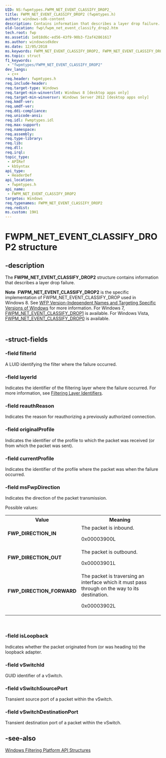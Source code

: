 ```yaml
---
UID: NS:fwpmtypes.FWPM_NET_EVENT_CLASSIFY_DROP2_
title: FWPM_NET_EVENT_CLASSIFY_DROP2 (fwpmtypes.h)
author: windows-sdk-content
description: Contains information that describes a layer drop failure.
old-location: fwp\fwpm_net_event_classify_drop2.htm
tech.root: fwp
ms.assetid: 1e018d6c-ed56-43f9-90b3-f2af42861617
ms.author: windowssdkdev
ms.date: 12/05/2018
ms.keywords: FWPM_NET_EVENT_CLASSIFY_DROP2, FWPM_NET_EVENT_CLASSIFY_DROP2 structure [Filtering], FWP_DIRECTION_FORWARD, FWP_DIRECTION_IN, FWP_DIRECTION_OUT, fwp.fwpm_net_event_classify_drop2, fwpmtypes/FWPM_NET_EVENT_CLASSIFY_DROP2
ms.topic: struct
f1_keywords: 
 - "fwpmtypes/FWPM_NET_EVENT_CLASSIFY_DROP2"
dev_langs:
 - c++
req.header: fwpmtypes.h
req.include-header: 
req.target-type: Windows
req.target-min-winverclnt: Windows 8 [desktop apps only]
req.target-min-winversvr: Windows Server 2012 [desktop apps only]
req.kmdf-ver: 
req.umdf-ver: 
req.ddi-compliance: 
req.unicode-ansi: 
req.idl: Fwmptypes.idl
req.max-support: 
req.namespace: 
req.assembly: 
req.type-library: 
req.lib: 
req.dll: 
req.irql: 
topic_type:
 - APIRef
 - kbSyntax
api_type:
 - HeaderDef
api_location:
 - fwpmtypes.h
api_name:
 - FWPM_NET_EVENT_CLASSIFY_DROP2
targetos: Windows
req.typenames: FWPM_NET_EVENT_CLASSIFY_DROP2
req.redist: 
ms.custom: 19H1
---
```


# FWPM_NET_EVENT_CLASSIFY_DROP2 structure


## -description


The <b>FWPM_NET_EVENT_CLASSIFY_DROP2</b> structure contains information that describes a layer drop  failure.
<div class="alert"><b>Note</b>  <b>FWPM_NET_EVENT_CLASSIFY_DROP2</b> is the specific implementation of FWPM_NET_EVENT_CLASSIFY_DROP used in Windows 8. See <a href="https://docs.microsoft.com/windows/desktop/FWP/wfp-version-independent-names-and-targeting-specific-versions-of-windows">WFP Version-Independent Names and Targeting Specific Versions of Windows</a> for more information. For Windows 7, <a href="https://docs.microsoft.com/windows/desktop/api/fwpmtypes/ns-fwpmtypes-fwpm_net_event_classify_drop1_">FWPM_NET_EVENT_CLASSIFY_DROP1</a> is available. For Windows Vista, <a href="https://docs.microsoft.com/windows/desktop/api/fwpmtypes/ns-fwpmtypes-fwpm_net_event_classify_drop0_">FWPM_NET_EVENT_CLASSIFY_DROP0</a> is available.</div><div> </div>

## -struct-fields




### -field filterId

A LUID identifying the filter where the failure occurred.


### -field layerId

Indicates the identifier of the filtering layer where the failure occurred.  For more information, see <a href="https://docs.microsoft.com/windows/desktop/FWP/management-filtering-layer-identifiers-">Filtering Layer Identifiers</a>.


### -field reauthReason

Indicates the reason for reauthorizing a previously authorized connection. 


### -field originalProfile

Indicates the identifier of the profile to which  the  packet was received (or from which the packet was sent).


### -field currentProfile

Indicates the identifier of the profile where the packet was when the failure occurred.


### -field msFwpDirection

Indicates the direction of the packet transmission.

Possible values:

<table>
<tr>
<th>Value</th>
<th>Meaning</th>
</tr>
<tr>
<td width="40%"><a id="FWP_DIRECTION_IN"></a><a id="fwp_direction_in"></a><dl>
<dt><b>FWP_DIRECTION_IN</b></dt>
</dl>
</td>
<td width="60%">
The packet is inbound.

0x00003900L

</td>
</tr>
<tr>
<td width="40%"><a id="FWP_DIRECTION_OUT"></a><a id="fwp_direction_out"></a><dl>
<dt><b>FWP_DIRECTION_OUT</b></dt>
</dl>
</td>
<td width="60%">
The packet is outbound.

0x00003901L

</td>
</tr>
<tr>
<td width="40%"><a id="FWP_DIRECTION_FORWARD"></a><a id="fwp_direction_forward"></a><dl>
<dt><b>FWP_DIRECTION_FORWARD</b></dt>
</dl>
</td>
<td width="60%">
The packet is traversing an interface which it must pass through on the way to its destination.

0x00003902L

</td>
</tr>
</table>
 


### -field isLoopback

Indicates whether the packet originated from (or was heading to) the loopback adapter.


### -field vSwitchId

GUID identifier of a vSwitch.


### -field vSwitchSourcePort

Transient source port of a packet within the vSwitch.


### -field vSwitchDestinationPort

Transient destination port of a packet within the vSwitch.


## -see-also




<a href="https://docs.microsoft.com/windows/desktop/FWP/fwp-structs">Windows Filtering Platform  API Structures</a>
 

 

